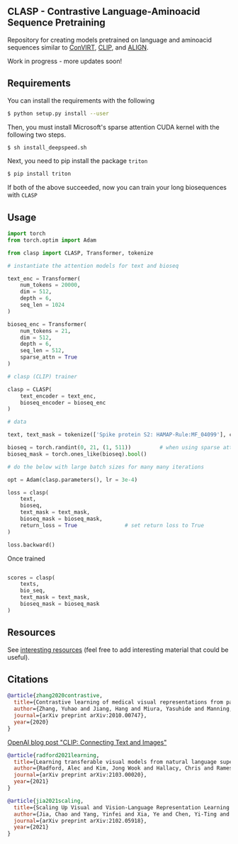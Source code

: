 ## CLASP - Contrastive Language-Aminoacid Sequence Pretraining

Repository for creating models pretrained on language and aminoacid sequences similar to [ConVIRT](https://arxiv.org/abs/2010.00747), [CLIP](https://openai.com/blog/clip/), and [ALIGN](https://arxiv.org/abs/2102.05918).

Work in progress - more updates soon!

## Requirements

You can install the requirements with the following

```bash
$ python setup.py install --user
```

Then, you must install Microsoft's sparse attention CUDA kernel with the following two steps.

```bash
$ sh install_deepspeed.sh
```

Next, you need to pip install the package `triton`

```bash
$ pip install triton
```

If both of the above succeeded, now you can train your long biosequences with `CLASP`

## Usage

```python
import torch
from torch.optim import Adam

from clasp import CLASP, Transformer, tokenize

# instantiate the attention models for text and bioseq

text_enc = Transformer(
    num_tokens = 20000,
    dim = 512,
    depth = 6,
    seq_len = 1024
)

bioseq_enc = Transformer(
    num_tokens = 21,
    dim = 512,
    depth = 6,
    seq_len = 512,
    sparse_attn = True
)

# clasp (CLIP) trainer

clasp = CLASP(
    text_encoder = text_enc,
    bioseq_encoder = bioseq_enc
)

# data

text, text_mask = tokenize(['Spike protein S2: HAMAP-Rule:MF_04099'], context_length = 1024, return_mask = True)

bioseq = torch.randint(0, 21, (1, 511))         # when using sparse attention, should be 1 less than the sequence length
bioseq_mask = torch.ones_like(bioseq).bool()

# do the below with large batch sizes for many many iterations

opt = Adam(clasp.parameters(), lr = 3e-4)

loss = clasp(
    text,
    bioseq,
    text_mask = text_mask,
    bioseq_mask = bioseq_mask,
    return_loss = True               # set return loss to True
)

loss.backward()
```

Once trained

```python

scores = clasp(
    texts,
    bio_seq,
    text_mask = text_mask,
    bioseq_mask = bioseq_mask
)

```
## Resources

See [interesting resources](https://github.com/MicPie/clasp/blob/main/resources.md) (feel free to add interesting material that could be useful).


## Citations

```bibtex
@article{zhang2020contrastive,
  title={Contrastive learning of medical visual representations from paired images and text},
  author={Zhang, Yuhao and Jiang, Hang and Miura, Yasuhide and Manning, Christopher D and Langlotz, Curtis P},
  journal={arXiv preprint arXiv:2010.00747},
  year={2020}
}
```

[OpenAI blog post "CLIP: Connecting Text and Images"](https://openai.com/blog/clip/)

```bibtex
@article{radford2021learning,
  title={Learning transferable visual models from natural language supervision},
  author={Radford, Alec and Kim, Jong Wook and Hallacy, Chris and Ramesh, Aditya and Goh, Gabriel and Agarwal, Sandhini and Sastry, Girish and Askell, Amanda and Mishkin, Pamela and Clark, Jack and others},
  journal={arXiv preprint arXiv:2103.00020},
  year={2021}
}
```

```bibtex
@article{jia2021scaling,
  title={Scaling Up Visual and Vision-Language Representation Learning With Noisy Text Supervision},
  author={Jia, Chao and Yang, Yinfei and Xia, Ye and Chen, Yi-Ting and Parekh, Zarana and Pham, Hieu and Le, Quoc V and Sung, Yunhsuan and Li, Zhen and Duerig, Tom},
  journal={arXiv preprint arXiv:2102.05918},
  year={2021}
}
```
